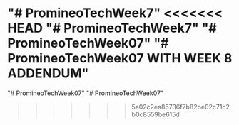 "# PromineoTechWeek7" 
<<<<<<< HEAD
"# PromineoTechWeek7" 
"# PromineoTechWeek07" 
"# PromineoTechWeek07 WITH WEEK 8 ADDENDUM" 
=======
"# PromineoTechWeek07" 
"# PromineoTechWeek07" 
>>>>>>> 5a02c2ea85736f7b82be02c71c2b0c8559be615d

